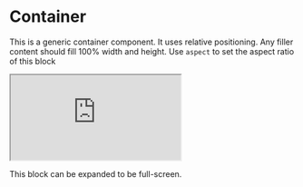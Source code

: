 <script lang=ts>
    import { Container } from "$lib/layout";
</script>

# Container

This is a generic container component. It uses relative positioning. Any filler content should fill 100% width and height. Use `aspect` to set the aspect ratio of this block

<Container buttonLocation="bottom-right">
    <iframe title="PCB BOM" src="https://openscopeproject.org/InteractiveHtmlBomDemo/html/carte_test.html"></iframe>
</Container>

This block can be expanded to be full-screen.
